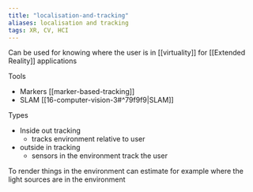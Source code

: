 ```yaml
---
title: "localisation-and-tracking"
aliases: localisation and tracking
tags: XR, CV, HCI
---
```


Can be used for knowing where the user is in [[virtuality]] for [[Extended Reality]] applications

Tools
- Markers [[marker-based-tracking]]
- SLAM [[16-computer-vision-3#^79f9f9|SLAM]]
 
Types
- Inside out tracking
	- tracks environment relative to user
- outside in tracking
	- sensors in the environment track the user

To render things in the environment can estimate for example where the light sources are in the environment